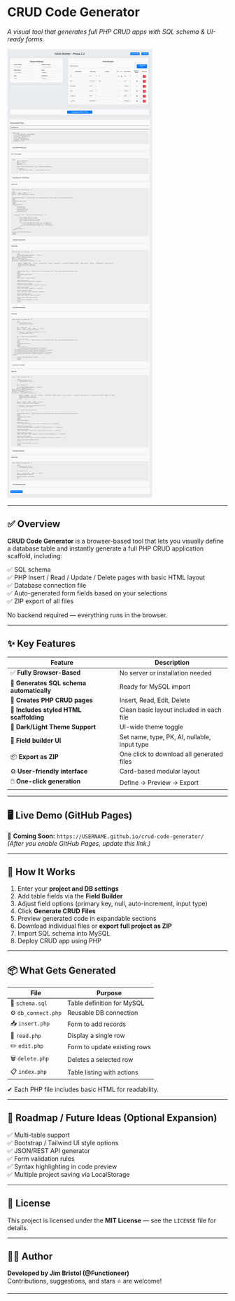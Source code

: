 # CRUD Code Generator  
*A visual tool that generates full PHP CRUD apps with SQL schema & UI-ready forms.*

![CRUD Code Generator Screenshot](screenshots/demo.png)

---

## ✅ Overview
**CRUD Code Generator** is a browser-based tool that lets you visually define a database table and instantly generate a full PHP CRUD application scaffold, including:

✅ SQL schema  
✅ PHP Insert / Read / Update / Delete pages with basic HTML layout  
✅ Database connection file  
✅ Auto-generated form fields based on your selections  
✅ ZIP export of all files  

No backend required — everything runs in the browser.

---

## ✨ Key Features

| Feature | Description |
|---------|------------|
✅ **Fully Browser-Based** | No server or installation needed  
💾 **Generates SQL schema automatically** | Ready for MySQL import  
📄 **Creates PHP CRUD pages** | Insert, Read, Edit, Delete  
🧱 **Includes styled HTML scaffolding** | Clean basic layout included in each file  
🎨 **Dark/Light Theme Support** | UI-wide theme toggle  
🧰 **Field builder UI** | Set name, type, PK, AI, nullable, input type  
📦 **Export as ZIP** | One click to download all generated files  
⚙️ **User-friendly interface** | Card-based modular layout  
🖱️ **One-click generation** | Define → Preview → Export  

---

## 🖥️ Live Demo (GitHub Pages)  
🚀 **Coming Soon:** `https://USERNAME.github.io/crud-code-generator/`  
_(After you enable GitHub Pages, update this link.)_

---

## 📌 How It Works

1. Enter your **project and DB settings**
2. Add table fields via the **Field Builder**
3. Adjust field options (primary key, null, auto-increment, input type)
4. Click **Generate CRUD Files**
5. Preview generated code in expandable sections
6. Download individual files or **export full project as ZIP**
7. Import SQL schema into MySQL
8. Deploy CRUD app using PHP

---

## 📦 What Gets Generated

| File | Purpose |
|------|--------|
📄 `schema.sql` | Table definition for MySQL  
⚙️ `db_connect.php` | Reusable DB connection  
📥 `insert.php` | Form to add records  
📖 `read.php` | Display a single row  
✏️ `edit.php` | Form to update existing rows  
🗑 `delete.php` | Deletes a selected row  
📋 `index.php` | Table listing with actions  

✔ Each PHP file includes basic HTML for readability.

---

## 📂 Roadmap / Future Ideas (Optional Expansion)

✅ Multi-table support  
✅ Bootstrap / Tailwind UI style options  
✅ JSON/REST API generator  
✅ Form validation rules  
✅ Syntax highlighting in code preview  
✅ Multiple project saving via LocalStorage  

---

## 📜 License

This project is licensed under the **MIT License** — see the `LICENSE` file for details.

---

## 👨‍💻 Author

**Developed by Jim Bristol (@Functioneer)**  
Contributions, suggestions, and stars ⭐ are welcome!

---

